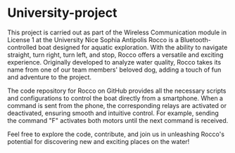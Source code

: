# University-project
This project is carried out as part of the Wireless Communication module in License 1 at the University
Nice Sophia Antipolis
Rocco is a Bluetooth-controlled boat designed for aquatic exploration. With the ability to navigate straight, turn right, turn left, and stop, Rocco offers a versatile and exciting experience. Originally developed to analyze water quality, Rocco takes its name from one of our team members' beloved dog, adding a touch of fun and adventure to the project.

The code repository for Rocco on GitHub provides all the necessary scripts and configurations to control the boat directly from a smartphone. When a command is sent from the phone, the corresponding relays are activated or deactivated, ensuring smooth and intuitive control. For example, sending the command "F" activates both motors until the next command is received.

Feel free to explore the code, contribute, and join us in unleashing Rocco's potential for discovering new and exciting places on the water!
